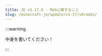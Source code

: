 ```yaml
---
title: JE v1.17.0 - Mobに関すること
slug: /minecraft-je/update/v1-17/v0/mobs/
---
```


:::warning

中身を書いてください！

:::
